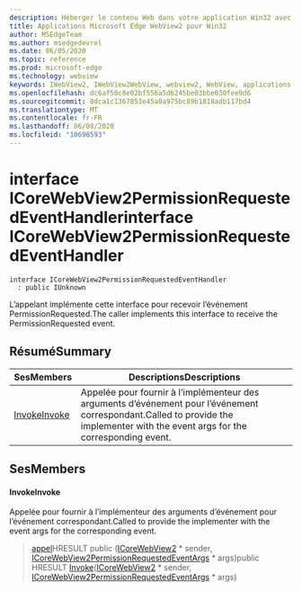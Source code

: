 ```yaml
---
description: Héberger le contenu Web dans votre application Win32 avec le contrôle Microsoft Edge WebView2
title: Applications Microsoft Edge WebView2 pour Win32
author: MSEdgeTeam
ms.author: msedgedevrel
ms.date: 06/05/2020
ms.topic: reference
ms.prod: microsoft-edge
ms.technology: webview
keywords: IWebView2, IWebView2WebView, webview2, WebView, applications Win32, Win32, Edge, ICoreWebView2, ICoreWebView2Controller, contrôle de navigateur, html Edge
ms.openlocfilehash: dc6af50c8e02bf556a5d6245be03bbe030fee9d6
ms.sourcegitcommit: 8dca1c1367853e45a0a975bc89b1818adb117bd4
ms.translationtype: MT
ms.contentlocale: fr-FR
ms.lasthandoff: 06/08/2020
ms.locfileid: "10698593"
---
```

# <span data-ttu-id="35d63-104">interface ICoreWebView2PermissionRequestedEventHandler</span><span class="sxs-lookup"><span data-stu-id="35d63-104">interface ICoreWebView2PermissionRequestedEventHandler</span></span> 

```
interface ICoreWebView2PermissionRequestedEventHandler
  : public IUnknown
```

<span data-ttu-id="35d63-105">L’appelant implémente cette interface pour recevoir l’événement PermissionRequested.</span><span class="sxs-lookup"><span data-stu-id="35d63-105">The caller implements this interface to receive the PermissionRequested event.</span></span>

## <span data-ttu-id="35d63-106">Résumé</span><span class="sxs-lookup"><span data-stu-id="35d63-106">Summary</span></span>

 <span data-ttu-id="35d63-107">Ses</span><span class="sxs-lookup"><span data-stu-id="35d63-107">Members</span></span>                        | <span data-ttu-id="35d63-108">Descriptions</span><span class="sxs-lookup"><span data-stu-id="35d63-108">Descriptions</span></span>
--------------------------------|---------------------------------------------
[<span data-ttu-id="35d63-109">Invoke</span><span class="sxs-lookup"><span data-stu-id="35d63-109">Invoke</span></span>](#invoke) | <span data-ttu-id="35d63-110">Appelée pour fournir à l’implémenteur des arguments d’événement pour l’événement correspondant.</span><span class="sxs-lookup"><span data-stu-id="35d63-110">Called to provide the implementer with the event args for the corresponding event.</span></span>

## <span data-ttu-id="35d63-111">Ses</span><span class="sxs-lookup"><span data-stu-id="35d63-111">Members</span></span>

#### <span data-ttu-id="35d63-112">Invoke</span><span class="sxs-lookup"><span data-stu-id="35d63-112">Invoke</span></span> 

<span data-ttu-id="35d63-113">Appelée pour fournir à l’implémenteur des arguments d’événement pour l’événement correspondant.</span><span class="sxs-lookup"><span data-stu-id="35d63-113">Called to provide the implementer with the event args for the corresponding event.</span></span>

> <span data-ttu-id="35d63-114">[appel](#invoke)HRESULT public ([ICoreWebView2](icorewebview2.md) \* sender, [ICoreWebView2PermissionRequestedEventArgs](icorewebview2permissionrequestedeventargs.md) \* args)</span><span class="sxs-lookup"><span data-stu-id="35d63-114">public HRESULT [Invoke](#invoke)([ICoreWebView2](icorewebview2.md) \* sender, [ICoreWebView2PermissionRequestedEventArgs](icorewebview2permissionrequestedeventargs.md) \* args)</span></span>

